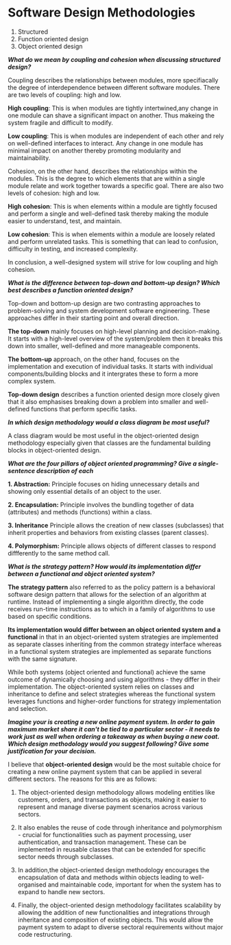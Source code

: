 # Software Design Methodologies


1. Structured
2. Function oriented design
3. Object oriented design



**_What do we mean by coupling and cohesion when discussing structured design?_**


Coupling describes the relationships between modules, more specifiacally the degree of interdependence between different software modules. There are two levels of coupling: high and low.


**High coupling**: This is when modules are tightly intertwined,any change in one module can shave a significant impact on another. Thus makeing the system fragile and difficult to modify.


**Low coupling**: This is when modules are independent of each other and rely on well-defined interfaces to interact. Any change in one module has minimal impact on another thereby promoting modularity and maintainability.


Cohesion, on the other hand, describes the relationships within the modules. This is the degree to which elements that are within a single module relate and work together towards a specific goal.
There are also two levels of cohesion: high and low.


**High cohesion**: This is when elements within a module are tightly focused and perform a single and well-defined task thereby making the module easier to understand, test, and maintain.


**Low cohesion**: This is when elements within a module are loosely related and perform unrelated tasks. This is something that can lead to confusion, difficulty in testing, and increased complexity.


In conclusion, a well-designed system will strive for low coupling and high cohesion.



**_What is the difference between top-down and bottom-up design? Which best describes a function oriented design?_**

Top-down and bottom-up design are two contrasting approaches to problem-solving and system development software engineering. These approaches differ in their starting point and overall direction.

**The top-down** mainly focuses on high-level planning and decision-making. It starts with a high-level overview of the system/problem then it breaks this down into smaller, well-defined and more manageable components. 

**The bottom-up** approach, on the other hand, focuses on the implementation and execution of individual tasks. It starts with individual components/building blocks and it intergrates these to form a more complex system.

**Top-down design** describes a function oriented design more closely given that it also emphasises breaking down a problem into smaller and well-defined functions that perform specific tasks.



**_In which design methodology would a class diagram be most useful?_**

A class diagram would be most useful in the object-oriented design methodology especially given that classes are the fundamental building blocks in object-oriented design.



**_What are the four pillars of object oriented programming? Give a single-sentence description of each_**


**1. Abstraction:** Principle focuses on hiding unnecessary details and showing only essential details of an object to the user.


**2. Encapsulation:** Principle involves the bundling together of data (attributes) and methods (functions) within a class. 


**3. Inheritance** Principle allows the creation of new classes (subclasses) that inherit properties and behaviors from existing classes (parent classes).


**4. Polymorphism:** Principle allows objects of different classes to respond diffferently to the same method call. 




**_What is the strategy pattern? How would its implementation differ between a functional and object oriented system?_**


**The strategy pattern** also referred to as the policy pattern is a behavioral software design pattern that allows for the selection of an algorithm at runtime. Instead of implementing a single algorithm directly, the code receives run-time instructions as to which in a family of algorithms to use based on specific conditions.


**Its implementation would differ between an object oriented system and a functional** in that in an object-oriented system strategies are implemented as separate classes inheriting from the common strategy interface whereas in a functional system strategies are implemented as separate functions with the same signature.


While both systems (object oriented and functional) achieve the same outcome of dynamically choosing and using algorithms - they differ in their implementation. The object-oriented system relies on classes and inheritance to define and select strategies whereas the functional system leverages functions and higher-order functions for strategy implementation and selection.




**_Imagine your is creating a new online payment system. In order to gain maximum market share it can't be tied to a particular sector - it needs to work just as well when ordering a takeaway as when buying a new coat. Which design methodology would you suggest following? Give some justification for your decision._**


I believe that **object-oriented design** would be the most suitable choice for creating a new online payment system that can be applied in several different sectors. The reasons for this are as follows:


1. The object-oriented design methodology allows modeling entities like customers, orders, and transactions as objects, making it easier to represent and manage diverse payment scenarios across various sectors. 


2. It also enables the reuse of code through inheritance and polymorphism - crucial for functionalities such as payment processing, user authentication, and transaction management. These can be implemented in reusable classes that can be extended for specific sector needs through subclasses. 


3. In addition,the object-oriented design methodology encourages the encapsulation of data and methods within objects leading to well-organised and maintainable code, important for when the system has to expand to handle new sectors.


4. Finally, the object-oriented design methodology facilitates scalability by allowing the addition of new functionalities and integrations through inheritance and composition of existing objects. This would allow the payment system to adapt to diverse sectoral requirements without major code restructuring.





